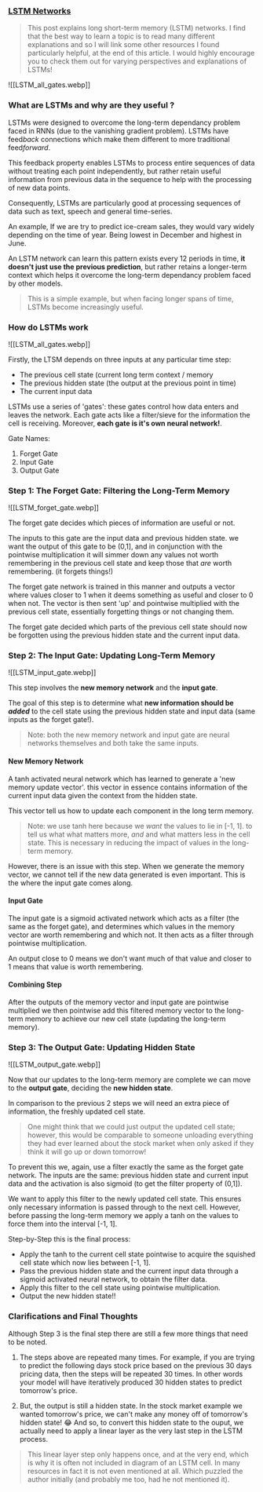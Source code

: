 ### [LSTM Networks](https://towardsdatascience.com/lstm-networks-a-detailed-explanation-8fae6aefc7f9)
>This post explains long short-term memory (LSTM) networks. I find that the best way to learn a topic is to read many different explanations and so I will link some other resources I found particularly helpful, at the end of this article. I would highly encourage you to check them out for varying perspectives and explanations of LSTMs!

![[LSTM_all_gates.webp]]

### What are LSTMs and why are they useful ?

LSTMs were designed to overcome the long-term dependancy problem faced in RNNs (due to the vanishing gradient problem). LSTMs have feed*back* connections which make them different to more traditional feed*forward*. 

This feedback property enables LSTMs to process entire sequences of data without treating each point independently, but rather retain useful information from previous data in the sequence to help with the processing of new data points. 

Consequently, LSTMs are particularly good at processing sequences of data such as text, speech and general time-series.

An example, If we are try to predict ice-cream sales, they would vary widely depending on the time of year. Being lowest in December and highest in June.

An LSTM network can learn this pattern exists every 12 periods in time, **it doesn't just use the previous prediction**, but rather retains a longer-term context which helps it overcome the long-term dependancy problem faced by other models. 

> This is a simple example, but when facing longer spans of time, LSTMs become increasingly useful.

### How do LSTMs work

![[LSTM_all_gates.webp]]

Firstly, the LTSM depends on three inputs at any particular time step:
- The previous cell state (current long term context / memory
- The previous hidden state (the output at the previous point in time)
- The current input data

LSTMs use a series of 'gates':
these gates control how data enters and leaves the network. Each gate acts like a filter/sieve for the information the cell is receiving. Moreover, **each gate is it's own neural network!**.

Gate Names:
1. Forget Gate
2. Input Gate
3. Output Gate


### Step 1: The Forget Gate: Filtering the Long-Term Memory

![[LSTM_forget_gate.webp]]

The forget gate decides which pieces of information are useful or not. 

The inputs to this gate are the input data and previous hidden state. we want the output of this gate to be (0,1], and in conjunction with the pointwise multiplication it will simmer down any values not worth remembering in the previous cell state and keep those that *are* worth remembering. (it forgets things!)

The forget gate network is trained in this manner and outputs a vector where values closer to 1 when it deems something as useful and closer to 0 when not.
The vector is then sent 'up' and pointwise multiplied with the previous cell state, essentially forgetting things or not changing them.

The forget gate decided which parts of the previous cell state should now be forgotten using the previous hidden state and the current input data.

### Step 2: The Input Gate: Updating Long-Term Memory

![[LSTM_input_gate.webp]]

This step involves the **new memory network** and the **input gate**. 

The goal of this step is to determine what **new information should be *added*** to the cell state using the previous hidden state and input data (same inputs as the forget gate!).

> Note: both the new memory network and input gate are neural networks themselves and both take the same inputs.

#### New Memory Network

A tanh activated neural network which has learned to generate a 'new memory update vector'. this vector in essence contains information of the current input data given the context from the hidden state.

This vector tell us how to update each component in the long term memory.

>Note: we use tanh here because we *want* the values to lie in [-1, 1]. to tell us what what matters more, *and* and what matters less in the cell state. This is necessary in reducing the impact of values in the long-term memory.

However, there is an issue with this step. When we generate the memory vector, we cannot tell if the new data generated is even important. This is the where the input gate comes along.

#### Input Gate

The input gate is a sigmoid activated network which acts as a filter (the same as the forget gate), and determines which values in the memory vector are worth remembering and which not.
It then acts as a filter through pointwise multiplication.

An output close to 0 means we don't want much of that value and closer to 1 means that value is worth remembering.

#### Combining Step

After the outputs of the memory vector and input gate are pointwise multiplied we then pointwise add this filtered memory vector to the long-term memory to achieve our new cell state (updating the long-term memory).

### Step 3: The Output Gate: Updating Hidden State

![[LSTM_output_gate.webp]]

Now that our updates to the long-term memory are complete we can move to the **output gate**, deciding the **new hidden state**.

In comparison to the previous 2 steps we will need an extra piece of information, the freshly updated cell state.

> One might think that we could just output the updated cell state; however, this would be comparable to someone unloading everything they had ever learned about the stock market when only asked if they think it will go up or down tomorrow!

To prevent this we, again, use a filter exactly the same as the forget gate network. The inputs are the same: previous hidden state and current input data and the activation is also sigmoid (to get the filter property of (0,1]).

We want to apply this filter to the newly updated cell state. This ensures only necessary information is passed through to the next cell. However, before passing the long-term memory we apply a tanh on the values to force them into the interval [-1, 1].

Step-by-Step this is the final process:
- Apply the tanh to the current cell state pointwise to acquire the squished cell state which now lies between [-1, 1].
- Pass the previous hidden state and the current input data through a sigmoid activated neural network, to obtain the filter data.
- Apply this filter to the cell state using pointwise multiplication.
- Output the new hidden state!!

### Clarifications and Final Thoughts

Although Step 3 is the final step there are still a few more things that need to be noted.

1. The steps above are repeated many times. For example, if you are trying to predict the following days stock price based on the previous 30 days pricing data, then the steps will be repeated 30 times. In other words your model will have iteratively produced 30 hidden states to predict tomorrow's price.

2. But, the output is still a hidden state. In the stock market example we wanted tomorrow's price, we can't make any money off of tomorrow's hidden state! :joy: And so, to convert this hidden state to the ouput, we actually need to apply a linear layer as the very last step in the LSTM process.
> This linear layer step only happens once, and at the very end, which is why it is often not included in diagram of an LSTM cell.
> In many resources in fact it is not even mentioned at all. Which puzzled the author initially (and probably me too, had he not mentioned it).